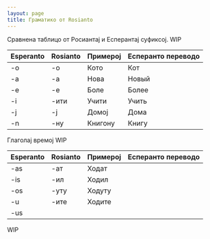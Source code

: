 ```yaml
---
layout: page
title: Граматико от Rosianto
---
```


Сравнена таблицо от Росиантај и Есперантај суфиксој. WIP

| Esperanto | Rosianto | Примерој  | Есперанто переводо |
|----------|----------|-----------|--------------|
| -o        |   -о       |    Кото       | Кот         |
| -a        |   -а      |     Нова      |    Новый          |
| -e        |    -е      |     Боле      |      Более        |
|   -i      |     -ити     |     Учити      |      Учить        |
|   -j      |     -ј     |      Домој     |     Дома         |
|   -n      |    -ну      |    Книгону       |     Книгу         |

Глаголај времој WIP

| Esperanto | Rosianto | Примерој  | Есперанто переводо |
|----------|----------|-----------|--------------|
|   -as      |    -ат      |     Ходат      |              |
|    -is     |     -ил     |     Ходил      |              |
|    -os     |     -уту     |      Ходуту     |              |
|    -u     |     -ите     |     Ходите      |              |
|    -us     |          |           |              |


WIP
